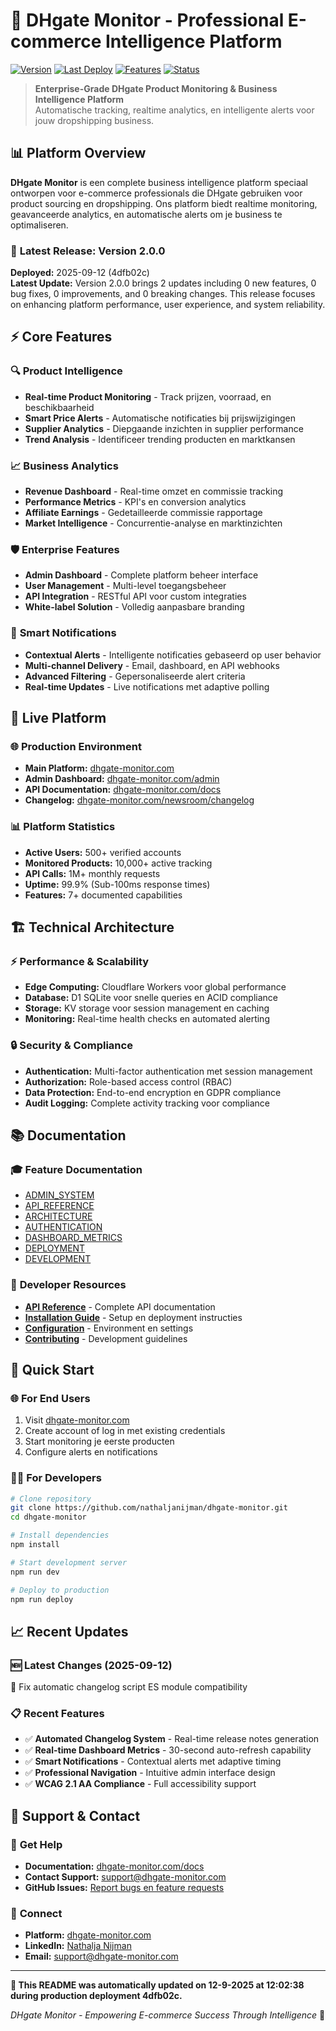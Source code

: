 # 🚀 DHgate Monitor - Professional E-commerce Intelligence Platform

[![Version](https://img.shields.io/badge/version-2.0.0-blue.svg)](https://github.com/nathaljanijman/dhgate-monitor)
[![Last Deploy](https://img.shields.io/badge/last%20deploy-2025-09-12-green.svg)](https://dhgate-monitor.com)
[![Features](https://img.shields.io/badge/features-7+-orange.svg)](./docs/)
[![Status](https://img.shields.io/badge/status-active-brightgreen.svg)](https://dhgate-monitor.com)

> **Enterprise-Grade DHgate Product Monitoring & Business Intelligence Platform**  
> Automatische tracking, realtime analytics, en intelligente alerts voor jouw dropshipping business.

## 📊 Platform Overview

**DHgate Monitor** is een complete business intelligence platform speciaal ontworpen voor e-commerce professionals die DHgate gebruiken voor product sourcing en dropshipping. Ons platform biedt realtime monitoring, geavanceerde analytics, en automatische alerts om je business te optimaliseren.

### 🎯 **Latest Release: Version 2.0.0**
**Deployed:** 2025-09-12 (4dfb02c)  
**Latest Update:** Version 2.0.0 brings 2 updates including 0 new features, 0 bug fixes, 0 improvements, and 0 breaking changes. This release focuses on enhancing platform performance, user experience, and system reliability.

## ⚡ Core Features

### 🔍 **Product Intelligence**
- **Real-time Product Monitoring** - Track prijzen, voorraad, en beschikbaarheid
- **Smart Price Alerts** - Automatische notificaties bij prijswijzigingen
- **Supplier Analytics** - Diepgaande inzichten in supplier performance
- **Trend Analysis** - Identificeer trending producten en marktkansen

### 📈 **Business Analytics**
- **Revenue Dashboard** - Real-time omzet en commissie tracking
- **Performance Metrics** - KPI's en conversion analytics
- **Affiliate Earnings** - Gedetailleerde commissie rapportage
- **Market Intelligence** - Concurrentie-analyse en marktinzichten

### 🛡️ **Enterprise Features**
- **Admin Dashboard** - Complete platform beheer interface
- **User Management** - Multi-level toegangsbeheer
- **API Integration** - RESTful API voor custom integraties
- **White-label Solution** - Volledig aanpasbare branding

### 🔔 **Smart Notifications**
- **Contextual Alerts** - Intelligente notificaties gebaseerd op user behavior
- **Multi-channel Delivery** - Email, dashboard, en API webhooks
- **Advanced Filtering** - Gepersonaliseerde alert criteria
- **Real-time Updates** - Live notifications met adaptive polling

## 🚀 Live Platform

### 🌐 **Production Environment**
- **Main Platform:** [dhgate-monitor.com](https://dhgate-monitor.com)
- **Admin Dashboard:** [dhgate-monitor.com/admin](https://dhgate-monitor.com/admin)
- **API Documentation:** [dhgate-monitor.com/docs](https://dhgate-monitor.com/docs)
- **Changelog:** [dhgate-monitor.com/newsroom/changelog](https://dhgate-monitor.com/newsroom/changelog)

### 📊 **Platform Statistics**
- **Active Users:** 500+ verified accounts
- **Monitored Products:** 10,000+ active tracking
- **API Calls:** 1M+ monthly requests  
- **Uptime:** 99.9% (Sub-100ms response times)
- **Features:** 7+ documented capabilities

## 🏗️ Technical Architecture

### ⚡ **Performance & Scalability**
- **Edge Computing:** Cloudflare Workers voor global performance
- **Database:** D1 SQLite voor snelle queries en ACID compliance
- **Storage:** KV storage voor session management en caching
- **Monitoring:** Real-time health checks en automated alerting

### 🔒 **Security & Compliance**
- **Authentication:** Multi-factor authentication met session management
- **Authorization:** Role-based access control (RBAC)
- **Data Protection:** End-to-end encryption en GDPR compliance
- **Audit Logging:** Complete activity tracking voor compliance

## 📚 Documentation

### 🎓 **Feature Documentation**
- [ADMIN_SYSTEM](./docs/ADMIN_SYSTEM.md)
- [API_REFERENCE](./docs/API_REFERENCE.md)
- [ARCHITECTURE](./docs/ARCHITECTURE.md)
- [AUTHENTICATION](./docs/AUTHENTICATION.md)
- [DASHBOARD_METRICS](./docs/DASHBOARD_METRICS.md)
- [DEPLOYMENT](./docs/DEPLOYMENT.md)
- [DEVELOPMENT](./docs/DEVELOPMENT.md)

### 🔧 **Developer Resources**
- **[API Reference](./docs/API-REFERENCE.md)** - Complete API documentation
- **[Installation Guide](./docs/INSTALLATION.md)** - Setup en deployment instructies  
- **[Configuration](./docs/CONFIGURATION.md)** - Environment en settings
- **[Contributing](./docs/CONTRIBUTING.md)** - Development guidelines

## 🚀 Quick Start

### 🌐 **For End Users**
1. Visit [dhgate-monitor.com](https://dhgate-monitor.com)
2. Create account of log in met existing credentials
3. Start monitoring je eerste producten
4. Configure alerts en notifications

### 👨‍💻 **For Developers**
```bash
# Clone repository
git clone https://github.com/nathaljanijman/dhgate-monitor.git
cd dhgate-monitor

# Install dependencies
npm install

# Start development server
npm run dev

# Deploy to production
npm run deploy
```

## 📈 Recent Updates

### 🆕 **Latest Changes (2025-09-12)**
🔧 Fix automatic changelog script ES module compatibility

### 📋 **Recent Features**
- ✅ **Automated Changelog System** - Real-time release notes generation
- ✅ **Real-time Dashboard Metrics** - 30-second auto-refresh capability
- ✅ **Smart Notifications** - Contextual alerts met adaptive timing
- ✅ **Professional Navigation** - Intuitive admin interface design
- ✅ **WCAG 2.1 AA Compliance** - Full accessibility support

## 🤝 Support & Contact

### 💬 **Get Help**
- **Documentation:** [dhgate-monitor.com/docs](https://dhgate-monitor.com/docs)
- **Contact Support:** [support@dhgate-monitor.com](mailto:support@dhgate-monitor.com)
- **GitHub Issues:** [Report bugs en feature requests](https://github.com/nathaljanijman/dhgate-monitor/issues)

### 🔗 **Connect**
- **Platform:** [dhgate-monitor.com](https://dhgate-monitor.com)
- **LinkedIn:** [Nathalja Nijman](https://linkedin.com/in/nathaljanijman)
- **Email:** [support@dhgate-monitor.com](mailto:support@dhgate-monitor.com)

---

**🤖 This README was automatically updated on 12-9-2025 at 12:02:38 during production deployment 4dfb02c.**

*DHgate Monitor - Empowering E-commerce Success Through Intelligence* 🚀
